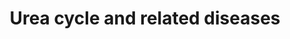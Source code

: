 ---
annotations:
- id: DOID:9273
  parent: genetic disease
  type: Disease Ontology
  value: citrullinemia
- id: PW:0002142
  parent: disease pathway
  type: Pathway Ontology
  value: inborn error of urea cycle pathway
- id: DOID:9280
  parent: genetic disease
  type: Disease Ontology
  value: carbamoyl phosphate synthetase I deficiency disease
- id: DOID:14755
  parent: genetic disease
  type: Disease Ontology
  value: argininosuccinic aciduria
- id: DOID:9267
  parent: genetic disease
  type: Disease Ontology
  value: urea cycle disorder
- id: PW:0000076
  parent: classic metabolic pathway
  type: Pathway Ontology
  value: urea cycle pathway
- id: DOID:9271
  parent: genetic disease
  type: Disease Ontology
  value: ornithine carbamoyltransferase deficiency
- id: CL:0000182
  parent: native cell
  type: Cell Type Ontology
  value: hepatocyte
- id: DOID:9278
  parent: genetic disease
  type: Disease Ontology
  value: hyperargininemia
- id: PW:0000013
  parent: disease pathway
  type: Pathway Ontology
  value: disease pathway
authors:
- IreneHemel
- DeSl
- Fehrhart
- Egonw
- Eweitz
citedin:
- link: 10.1186/s13023-023-02683-9
  title: Extending inherited metabolic disorder diagnostics with biomarker interaction
    visualizations (2023)
communities:
- Mitochondrion
- ONTOX
description: The urea cycle converts toxic nitrogenous compounds to excretable urea
  in five biochemical reactions. It is also the source for endogenous arginine, ornithine
  and citrulline production. The process mainly takes place in the liver, partly in
  the mitochondria and partly in the cytoplasm of hepatocytes.  Because there is no
  alternative way to convert toxic nitrogenous compounds, defects in the enzymes or
  transporters can lead to several diseases (highlighted in pink). The diseases are
  characterized by hyperammonemia, respiratory alkalosis and encephalopathy.  The
  severity of the disease depends on the severity of the defect and the place of the
  defect in the cycle. Severe forms usually onset in infancy, while mild forms can
  also present in adulthood.  This pathway is based on [Mew NA, et al. Urea cycle
  disorders overview (2003)](https://www.ncbi.nlm.nih.gov/books/NBK1217/).
last-edited: 2025-03-10
ndex: 0e4b8140-8b6c-11eb-9e72-0ac135e8bacf
organisms:
- Homo sapiens
redirect_from:
- /index.php/Pathway:WP4571
- /instance/WP4571
- /instance/WP4571_r137872
revision: r137872
schema-jsonld:
- '@context': https://schema.org/
  '@id': https://wikipathways.github.io/pathways/WP4571.html
  '@type': Dataset
  creator:
    '@type': Organization
    name: WikiPathways
  description: The urea cycle converts toxic nitrogenous compounds to excretable urea
    in five biochemical reactions. It is also the source for endogenous arginine,
    ornithine and citrulline production. The process mainly takes place in the liver,
    partly in the mitochondria and partly in the cytoplasm of hepatocytes.  Because
    there is no alternative way to convert toxic nitrogenous compounds, defects in
    the enzymes or transporters can lead to several diseases (highlighted in pink).
    The diseases are characterized by hyperammonemia, respiratory alkalosis and encephalopathy.  The
    severity of the disease depends on the severity of the defect and the place of
    the defect in the cycle. Severe forms usually onset in infancy, while mild forms
    can also present in adulthood.  This pathway is based on [Mew NA, et al. Urea
    cycle disorders overview (2003)](https://www.ncbi.nlm.nih.gov/books/NBK1217/).
  keywords:
  - ARG1
  - ASL
  - ASS1
  - Acetyl-CoA
  - Arginine
  - Argininosuccinate
  - Aspartate
  - CPS1
  - Carbamoyl-phosphate
  - Citrin
  - Citrulline
  - Fumarate
  - GLS2
  - Glutamate
  - Glutamine
  - HCO3-
  - N-acetylglutamate
  - NAGS
  - NH4+
  - ORNT1
  - OTC
  - Ornithine
  - Urea
  license: CC0
  name: Urea cycle and related diseases
seo: CreativeWork
title: Urea cycle and related diseases
wpid: WP4571
---